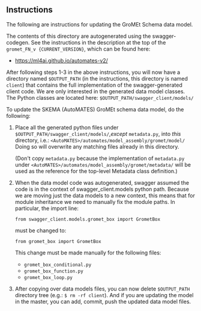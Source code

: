 ## Instructions

The following are instructions for updating the GroMEt Schema data model.

The contents of this directory are autogenerated using the swagger-codegen. 
See the instructions in the description at the top of the `gromet_FN_v
{CURRENT_VERSION}`, which can be found here:
- https://ml4ai.github.io/automates-v2/

After following steps 1-3 in the above instructions, you will now have a 
directory named `$OUTPUT_PATH` (in the instructions, this directory is 
named `client`) that contains the full implementation of the 
swagger-generated client code. We are only interested in the generated data 
model classes. The Python classes are located here: 
`$OUTPUT_PATH/swagger_client/models/`

To update the SKEMA (AutoMATES) GroMEt schema data model, do the following:

1. Place all the generated python files under 
   `$OUTPUT_PATH/swagger_client/models/`,_except_ `metadata.py`, into _this_ 
   directory, i.e.:
   `<AutoMATES>/automates/model_assembly/gromet/model/`
   Doing so will overwrite any matching files already in this directory.
   
   (Don't copy `metadata.py` because the implementation of `metadata.py` under 
   `<AutoMATES>/automates/model_assembly/gromet/metadata/` will be used as 
   the reference for the top-level Metadata class definition.)

2. When the data model code was autogenerated, swagger assumed the code 
   is in the context of swagger_client.models python path. Because we are 
   moving just the data models to a new context, this means that for module 
   inheritance we need to manually fix the module paths. In particular, the 
   import line:
      ```
      from swagger_client.models.gromet_box import GrometBox
      ```
   must be changed to:
      ```
      from gromet_box import GrometBox
      ```
   This change must be made manually for the following files:
   - `gromet_box_conditional.py`
   - `gromet_box_function.py`
   - `gromet_box_loop.py`

3. After copying over data models files, you can now delete `$OUTPUT_PATH` 
   directory tree (e.g.: `$ rm -rf client`).
   And if you are updating the model in the master, you can add, commit, 
   push the updated data model files.

